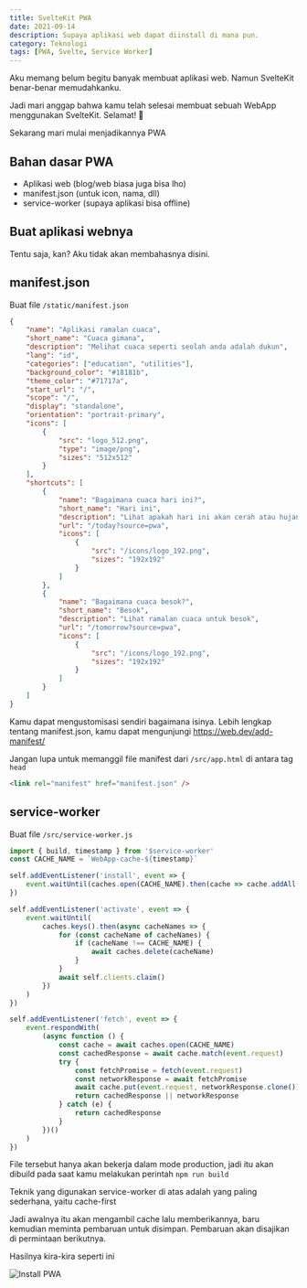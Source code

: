 ```yaml
---
title: SvelteKit PWA
date: 2021-09-14
description: Supaya aplikasi web dapat diinstall di mana pun.
category: Teknologi
tags: [PWA, Svelte, Service Worker]
---
```


Aku memang belum begitu banyak membuat aplikasi web. Namun SvelteKit benar-benar memudahkanku.

Jadi mari anggap bahwa kamu telah selesai membuat sebuah WebApp menggunakan SvelteKit. Selamat! 🎉

Sekarang mari mulai menjadikannya PWA

## Bahan dasar PWA

- Aplikasi web (blog/web biasa juga bisa lho)
- manifest.json (untuk icon, nama, dll)
- service-worker (supaya aplikasi bisa offline)

## Buat aplikasi webnya

Tentu saja, kan? Aku tidak akan membahasnya disini.

## manifest.json

Buat file `/static/manifest.json`

```json
{
	"name": "Aplikasi ramalan cuaca",
	"short_name": "Cuaca gimana",
	"description": "Melihat cuaca seperti seolah anda adalah dukun",
	"lang": "id",
	"categories": ["education", "utilities"],
	"background_color": "#18181b",
	"theme_color": "#71717a",
	"start_url": "/",
	"scope": "/",
	"display": "standalone",
	"orientation": "portrait-primary",
	"icons": [
		{
			"src": "logo_512.png",
			"type": "image/png",
			"sizes": "512x512"
		}
	],
	"shortcuts": [
		{
			"name": "Bagaimana cuaca hari ini?",
			"short_name": "Hari ini",
			"description": "Lihat apakah hari ini akan cerah atau hujan",
			"url": "/today?source=pwa",
			"icons": [
				{
					"src": "/icons/logo_192.png",
					"sizes": "192x192"
				}
			]
		},
		{
			"name": "Bagaimana cuaca besok?",
			"short_name": "Besok",
			"description": "Lihat ramalan cuaca untuk besok",
			"url": "/tomorrow?source=pwa",
			"icons": [
				{
					"src": "/icons/logo_192.png",
					"sizes": "192x192"
				}
			]
		}
	]
}
```

Kamu dapat mengustomisasi sendiri bagaimana isinya. Lebih lengkap tentang manifest.json, kamu dapat mengunjungi https://web.dev/add-manifest/

Jangan lupa untuk memanggil file manifest dari `/src/app.html` di antara tag `head`

```html
<link rel="manifest" href="manifest.json" />
```

## service-worker

Buat file `/src/service-worker.js`

```js
import { build, timestamp } from '$service-worker'
const CACHE_NAME = `WebApp-cache-${timestamp}`

self.addEventListener('install', event => {
	event.waitUntil(caches.open(CACHE_NAME).then(cache => cache.addAll(build)))
})

self.addEventListener('activate', event => {
	event.waitUntil(
		caches.keys().then(async cacheNames => {
			for (const cacheName of cacheNames) {
				if (cacheName !== CACHE_NAME) {
					await caches.delete(cacheName)
				}
			}
			await self.clients.claim()
		})
	)
})

self.addEventListener('fetch', event => {
	event.respondWith(
		(async function () {
			const cache = await caches.open(CACHE_NAME)
			const cachedResponse = await cache.match(event.request)
			try {
				const fetchPromise = fetch(event.request)
				const networkResponse = await fetchPromise
				await cache.put(event.request, networkResponse.clone())
				return cachedResponse || networkResponse
			} catch (e) {
				return cachedResponse
			}
		})()
	)
})
```

File tersebut hanya akan bekerja dalam mode production, jadi itu akan dibuild pada saat kamu melakukan perintah `npm run build`

Teknik yang digunakan service-worker di atas adalah yang paling sederhana, yaitu cache-first

Jadi awalnya itu akan mengambil cache lalu memberikannya, baru kemudian meminta pembaruan untuk disimpan. Pembaruan akan disajikan di permintaan berikutnya.

Hasilnya kira-kira seperti ini

![Install PWA](https://hana.js.org/dist/img/memasang-di-pc-2.png)
